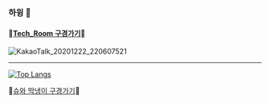 ### 하윙 👋


#### :balloon:[Tech_Room 구경가기](https://github.com/chaticker/Tech_Room):balloon:

![KakaoTalk_20201222_220607521](https://user-images.githubusercontent.com/23302973/102891714-0b4e3e80-44a2-11eb-8f20-bf4e2cf0b961.jpg)

***

<!--
**chaticker/chaticker** is a ✨ _special_ ✨ repository because its `README.md` (this file) appears on your GitHub profile.

Here are some ideas to get you started:

- 🔭 I’m currently working on ...
- 🌱 I’m currently learning ...
- 👯 I’m looking to collaborate on ...
- 🤔 I’m looking for help with ...
- 💬 Ask me about ...
- 📫 How to reach me: ...
- 😄 Pronouns: ...
- ⚡ Fun fact: ...
-->

[![Top Langs](https://github-readme-stats.vercel.app/api/top-langs/?username=chaticker&layout=compact)](https://github.com/anuraghazra/github-readme-stats)

:bread:[슈와 막냉이 구경가기](https://www.instagram.com/cha_ticker/?hl=ko):bread:
